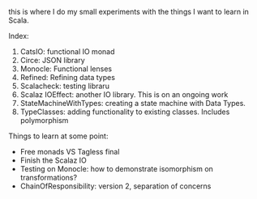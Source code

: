this is where I do my small experiments with the things I want to learn in Scala. 

Index:
1. CatsIO: functional IO monad
2. Circe: JSON library
3. Monocle: Functional lenses
4. Refined: Refining data types 
5. Scalacheck: testing libraru
6. Scalaz IOEffect: another IO library. This is on an ongoing work
7. StateMachineWithTypes: creating a state machine with Data Types. 
8. TypeClasses: adding functionality to existing classes. Includes polymorphism 


Things to learn at some point: 

- Free monads VS Tagless final
- Finish the Scalaz IO
- Testing on Monocle: how to demonstrate isomorphism on transformations?
- ChainOfResponsibility: version 2, separation of concerns